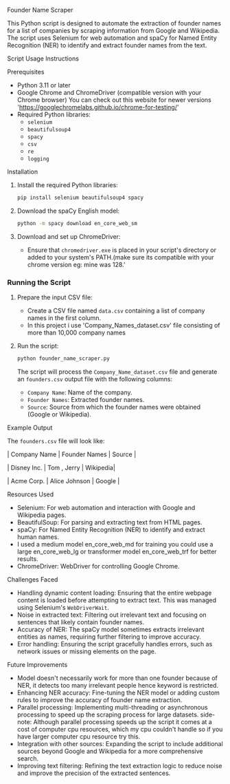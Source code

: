 Founder Name Scraper

This Python script is designed to automate the extraction of founder names for a list of companies by scraping information from Google and Wikipedia. The script uses Selenium for web automation and spaCy for Named Entity Recognition (NER) to identify and extract founder names from the text.

Script Usage Instructions

Prerequisites

- Python 3.11 or later
- Google Chrome and ChromeDriver (compatible version with your Chrome browser)
  You can check out this website for newer versions 'https://googlechromelabs.github.io/chrome-for-testing/'
- Required Python libraries:
  - `selenium`
  - `beautifulsoup4`
  - `spacy`
  - `csv`
  - `re`
  - `logging`

Installation

1. Install the required Python libraries:
   ```bash
   pip install selenium beautifulsoup4 spacy
   ```

2. Download the spaCy English model:
   ```bash
   python -m spacy download en_core_web_sm
   ```

3. Download and set up ChromeDriver:
   - Ensure that `chromedriver.exe` is placed in your script's directory or added to your system's PATH.(make sure its compatible with your chrome version eg: mine was 128.'

### Running the Script

1. Prepare the input CSV file:
   - Create a CSV file named `data.csv` containing a list of company names in the first column.
   - In this project i use 'Company_Names_dataset.csv' file consisting of more than 10,000 company names

2. Run the script:
   ```bash
   python founder_name_scraper.py
   ```

   The script will process the `Company_Name_dataset.csv` file and generate an `founders.csv` output file with the following columns:
   - `Company Name`: Name of the company.
   - `Founder Names`: Extracted founder names.
   - `Source`: Source from which the founder names were obtained (Google or Wikipedia).

Example Output

The `founders.csv` file will look like:

| Company Name | Founder Names       | Source   |

| Disney Inc. | Tom , Jerry  | Wikipedia|

| Acme Corp.   | Alice Johnson        | Google   |

 Resources Used

- Selenium: For web automation and interaction with Google and Wikipedia pages.
- BeautifulSoup: For parsing and extracting text from HTML pages.
- spaCy: For Named Entity Recognition (NER) to identify and extract human names.
- I used a medium model en_core_web_md for training you could use a large en_core_web_lg or transformer model en_core_web_trf for better results.
- ChromeDriver: WebDriver for controlling Google Chrome.

Challenges Faced

- Handling dynamic content loading: Ensuring that the entire webpage content is loaded before attempting to extract text. This was managed using Selenium's `WebDriverWait`.
- Noise in extracted text: Filtering out irrelevant text and focusing on sentences that likely contain founder names.
- Accuracy of NER: The spaCy model sometimes extracts irrelevant entities as names, requiring further filtering to improve accuracy.
- Error handling: Ensuring the script gracefully handles errors, such as network issues or missing elements on the page.

Future Improvements

- Model doesn't necessarily work for more than one founder because of NER, it detects too many irrelevant people hence keyword is restricted.
- Enhancing NER accuracy: Fine-tuning the NER model or adding custom rules to improve the accuracy of founder name extraction.
- Parallel processing: Implementing multi-threading or asynchronous processing to speed up the scraping process for large datasets.
  side-note: Although parallel processing speeds up the script it comes at a cost of computer cpu resources, which my cpu couldn't handle so if you have larger computer cpu resource try this.
- Integration with other sources: Expanding the script to include additional sources beyond Google and Wikipedia for a more comprehensive search.
- Improving text filtering: Refining the text extraction logic to reduce noise and improve the precision of the extracted sentences.


